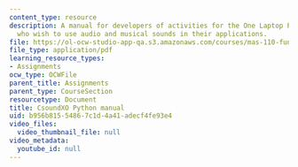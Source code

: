 ```yaml
---
content_type: resource
description: A manual for developers of activities for the One Laptop Per Child XO
  who wish to use audio and musical sounds in their applications.
file: https://ol-ocw-studio-app-qa.s3.amazonaws.com/courses/mas-110-fundamentals-of-computational-media-design-fall-2008/b956b81554867c1d4a41adecf4fe93e4_csoundxo_python.pdf
file_type: application/pdf
learning_resource_types:
- Assignments
ocw_type: OCWFile
parent_title: Assignments
parent_type: CourseSection
resourcetype: Document
title: CsoundXO Python manual
uid: b956b815-5486-7c1d-4a41-adecf4fe93e4
video_files:
  video_thumbnail_file: null
video_metadata:
  youtube_id: null
---
```

